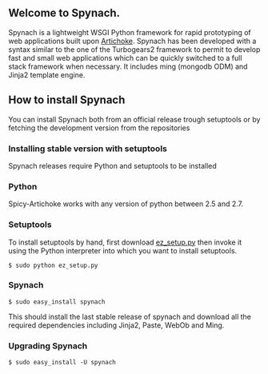 ## Welcome to Spynach.
Spynach is a lightweight WSGI Python framework for rapid prototyping of web applications built upon [Artichoke](https://bitbucket.org/axant/artichoke).
Spynach has been developed with a syntax similar to the one of the Turbogears2 framework
to permit to develop fast and small web applications which can be quickly switched to a full stack
framework when necessary. It includes ming (mongodb ODM) and Jinja2 template engine.

## How to install Spynach

You can install Spynach both from an official release trough setuptools or by fetching the development version from the repositories

### Installing stable version with setuptools

Spynach releases require Python and setuptools to be installed

### Python

Spicy-Artichoke works with any version of python between 2.5 and 2.7.

### Setuptools

To install setuptools by hand, first download [ez_setup.py](http://peak.telecommunity.com/dist/ez_setup.py) then invoke it using the Python interpreter into which you want to install setuptools.

    $ sudo python ez_setup.py

### Spynach

    $ sudo easy_install spynach

This should install the last stable release of spynach and download 
all the required dependencies including Jinja2, Paste, WebOb and Ming.

### Upgrading Spynach

    $ sudo easy_install -U spynach
